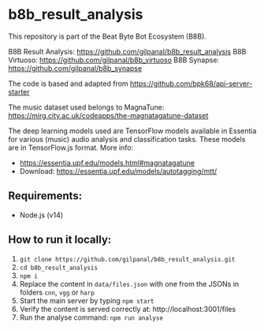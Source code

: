 # b8b_result_analysis

This repository is part of the Beat Byte Bot Ecosystem (B8B).

B8B Result Analysis: https://github.com/gilpanal/b8b_result_analysis
B8B Virtuoso: https://github.com/gilpanal/b8b_virtuoso
B8B Synapse: https://github.com/gilpanal/b8b_synapse

The code is based and adapted from https://github.com/bpk68/api-server-starter

The music dataset used belongs to MagnaTune: https://mirg.city.ac.uk/codeapps/the-magnatagatune-dataset

The deep learning models used are TensorFlow models available in Essentia for various (music) audio analysis and classification tasks. These models are in TensorFlow.js format. More info:

- https://essentia.upf.edu/models.html#magnatagatune
- Download: https://essentia.upf.edu/models/autotagging/mtt/

## Requirements:
- Node.js (v14)

## How to run it locally:
1. ```git clone https://github.com/gilpanal/b8b_result_analysis.git```
2. ```cd b8b_result_analysis```
3. ```npm i```
4. Replace the content in `data/files.json` with one from the JSONs in folders `cnn`, `vgg` or `harp`
5. Start the main server by typing ```npm start```
6. Verify the content is served correctly at: http://localhost:3001/files
7. Run the analyse command: ```npm run analyse```




